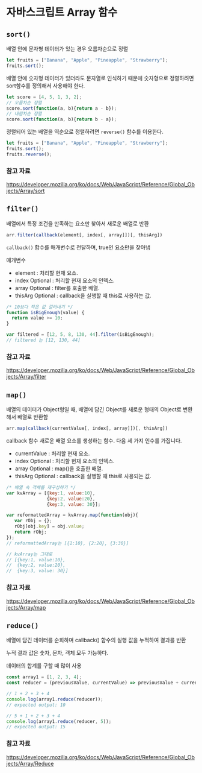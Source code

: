 # 자바스크립트 Array 함수

## `sort()`

배열 안에 문자형 데이터가 있는 경우 오름차순으로 정렬

```javascript
let fruits = ["Banana", "Apple", "Pineapple", "Strawberry"];
fruits.sort();
```

배열 안에 숫자형 데이터가 있더라도 문자열로 인식하기 때문에 숫자형으로 정렬하려면 sort함수를 정의해서 사용해야 한다.

```javascript
let score = [4, 5, 1, 3, 2];
// 오름차순 정렬
score.sort(function(a, b){return a - b});
// 내림차순 정렬
score.sort(function(a, b){return b - a});
```

정렬되어 있는 배열을 역순으로 정렬하려면 `reverse()` 함수를 이용한다.

```javascript
let fruits = ["Banana", "Apple", "Pineapple", "Strawberry"];
fruits.sort();
fruits.reverse();
```

### 참고 자료

https://developer.mozilla.org/ko/docs/Web/JavaScript/Reference/Global_Objects/Array/sort

## `filter()`

배열에서 특정 조건을 만족하는 요소만 찾아서 새로운 배열로 반환

```javascript
arr.filter(callback(element[, index[, array]])[, thisArg])
```

`callback()` 함수를 매개변수로 전달하며, true인 요소만을 찾아냄

매개변수
- element : 처리할 현재 요소.
- index Optional : 처리할 현재 요소의 인덱스.
- array Optional : filter를 호출한 배열.
- thisArg Optional : callback을 실행할 때 this로 사용하는 값.

```javascript
/* 10보다 작은 값 걸러내기 */
function isBigEnough(value) {
  return value >= 10;
}

var filtered = [12, 5, 8, 130, 44].filter(isBigEnough);
// filtered 는 [12, 130, 44]
```

### 참고 자료

https://developer.mozilla.org/ko/docs/Web/JavaScript/Reference/Global_Objects/Array/filter

## `map()`

배열의 데이터가 Object형일 때, 배열에 담긴 Object를 새로운 형태의 Object로 변환해서 배열로 반환함

```javascript
arr.map(callback(currentValue[, index[, array]])[, thisArg])
```

callback 함수
새로운 배열 요소를 생성하는 함수. 다음 세 가지 인수를 가집니다.
- currentValue : 처리할 현재 요소.
- index Optional : 처리할 현재 요소의 인덱스.
- array Optional : map()을 호출한 배열.
- thisArg Optional : callback을 실행할 때 this로 사용되는 값.

```javascript
/* 배열 속 객체를 재구성하기 */
var kvArray = [{key:1, value:10},
               {key:2, value:20},
               {key:3, value: 30}];

var reformattedArray = kvArray.map(function(obj){
   var rObj = {};
   rObj[obj.key] = obj.value;
   return rObj;
});
// reformattedArray는 [{1:10}, {2:20}, {3:30}]

// kvArray는 그대로
// [{key:1, value:10},
//  {key:2, value:20},
//  {key:3, value: 30}]

```

### 참고 자료

https://developer.mozilla.org/ko/docs/Web/JavaScript/Reference/Global_Objects/Array/map

## `reduce()`

배열에 담긴 데이터를 순회하며 callback() 함수의 실행 값을 누적하여 결과를 반환

누적 결과 값은 숫자, 문자, 객체 모두 가능하다.

데이터의 합계를 구할 때 많이 사용

```javascript
const array1 = [1, 2, 3, 4];
const reducer = (previousValue, currentValue) => previousValue + currentValue;

// 1 + 2 + 3 + 4
console.log(array1.reduce(reducer));
// expected output: 10

// 5 + 1 + 2 + 3 + 4
console.log(array1.reduce(reducer, 5));
// expected output: 15
```

### 참고 자료

https://developer.mozilla.org/ko/docs/Web/JavaScript/Reference/Global_Objects/Array/Reduce